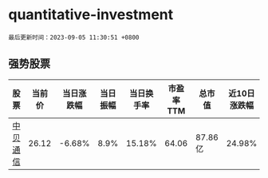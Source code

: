 # quantitative-investment

`最后更新时间：2023-09-05 11:30:51 +0800`

## 强势股票

|股票|当前价|当日涨跌幅|当日振幅|当日换手率|市盈率TTM|总市值|近10日涨跌幅|
|----|----|----|----|----|----|----|----|
|[中贝通信](https://xueqiu.com/S/SH603220)|26.12|-6.68%|8.9%|15.18%|64.06|87.86亿|24.98%|
